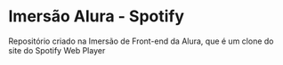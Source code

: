 # Imersão Alura - Spotify
 Repositório criado na Imersão de Front-end da Alura, que é um clone do site do Spotify Web Player
